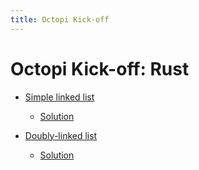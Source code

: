 ```yaml
---
title: Octopi Kick-off
---
```


# Octopi Kick-off: Rust

  * [Simple linked list](https://play.rust-lang.org/?gist=b30539e09bae8bb302c0036aaf81f5c4&version=stable&mode=debug&edition=2015)

    - [Solution](https://play.rust-lang.org/?gist=b5f3a4ca7879e330c4b7c55aaa003ac9&version=stable&mode=debug&edition=2015)

  * [Doubly-linked list]()

    - [Solution](https://play.rust-lang.org/?gist=9e566bab91ffe186b6e6431d9cd1a7c7&version=stable&mode=debug&edition=2015)
